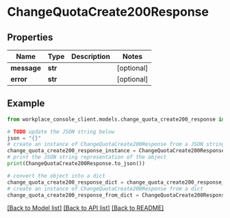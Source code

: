 # ChangeQuotaCreate200Response


## Properties

Name | Type | Description | Notes
------------ | ------------- | ------------- | -------------
**message** | **str** |  | [optional] 
**error** | **str** |  | [optional] 

## Example

```python
from workplace_console_client.models.change_quota_create200_response import ChangeQuotaCreate200Response

# TODO update the JSON string below
json = "{}"
# create an instance of ChangeQuotaCreate200Response from a JSON string
change_quota_create200_response_instance = ChangeQuotaCreate200Response.from_json(json)
# print the JSON string representation of the object
print(ChangeQuotaCreate200Response.to_json())

# convert the object into a dict
change_quota_create200_response_dict = change_quota_create200_response_instance.to_dict()
# create an instance of ChangeQuotaCreate200Response from a dict
change_quota_create200_response_from_dict = ChangeQuotaCreate200Response.from_dict(change_quota_create200_response_dict)
```
[[Back to Model list]](../README.md#documentation-for-models) [[Back to API list]](../README.md#documentation-for-api-endpoints) [[Back to README]](../README.md)



